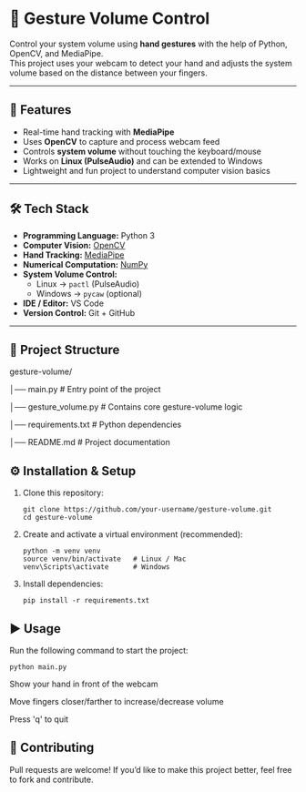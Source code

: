 # 🎵 Gesture Volume Control

Control your system volume using **hand gestures** with the help of Python, OpenCV, and MediaPipe.  
This project uses your webcam to detect your hand and adjusts the system volume based on the distance between your fingers.  

---

## 🚀 Features
- Real-time hand tracking with **MediaPipe**
- Uses **OpenCV** to capture and process webcam feed
- Controls **system volume** without touching the keyboard/mouse
- Works on **Linux (PulseAudio)** and can be extended to Windows
- Lightweight and fun project to understand computer vision basics

---

## 🛠 Tech Stack
- **Programming Language:** Python 3  
- **Computer Vision:** [OpenCV](https://opencv.org/)  
- **Hand Tracking:** [MediaPipe](https://developers.google.com/mediapipe)  
- **Numerical Computation:** [NumPy](https://numpy.org/)  
- **System Volume Control:**  
  - Linux → `pactl` (PulseAudio)  
  - Windows → `pycaw` (optional)  
- **IDE / Editor:** VS Code  
- **Version Control:** Git + GitHub  

---

## 📂 Project Structure
gesture-volume/

│── main.py # Entry point of the project

│── gesture_volume.py # Contains core gesture-volume logic

│── requirements.txt # Python dependencies

│── README.md # Project documentation

## ⚙️ Installation & Setup

1. Clone this repository: 
   ```
   git clone https://github.com/your-username/gesture-volume.git
   cd gesture-volume
   
2. Create and activate a virtual environment (recommended):
   ```
   python -m venv venv
   source venv/bin/activate   # Linux / Mac
   venv\Scripts\activate      # Windows
3. Install dependencies:
   ```
   pip install -r requirements.txt
## ▶️ Usage

Run the following command to start the project:
```
python main.py
```
Show your hand in front of the webcam

Move fingers closer/farther to increase/decrease volume

Press 'q' to quit
## 🤝 Contributing

Pull requests are welcome! If you’d like to make this project better, feel free to fork and contribute.
   
